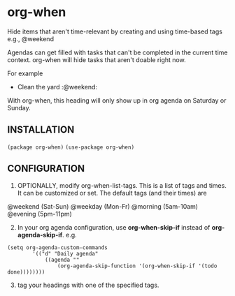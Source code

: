 # org-when
Hide items that aren't time-relevant by creating and using time-based tags e.g., @weekend
 
Agendas can get filled with tasks that can't be completed in the current time context. org-when will hide tasks that aren't doable right now.

For example

* Clean the yard        :@weekend:

With org-when, this heading will only show up in org agenda on Saturday or Sunday.

## INSTALLATION

```(package org-when)```
```(use-package org-when)```

## CONFIGURATION

1. OPTIONALLY, modify org-when-list-tags. This is a list of tags and times. It can be customized or set.
The default tags (and their times) are

@weekend (Sat-Sun)
@weekday (Mon-Fr)
@morning (5am-10am)
@evening (5pm-11pm)

2. In your org agenda configuration, use __org-when-skip-if__ instead of __org-agenda-skip-if__.
e.g.

```
(setq org-agenda-custom-commands
        '(("d" "Daily agenda"
            ((agenda ""
                (org-agenda-skip-function '(org-when-skip-if '(todo done))))))))

```
                      
3. tag your headings with one of the specified tags.

